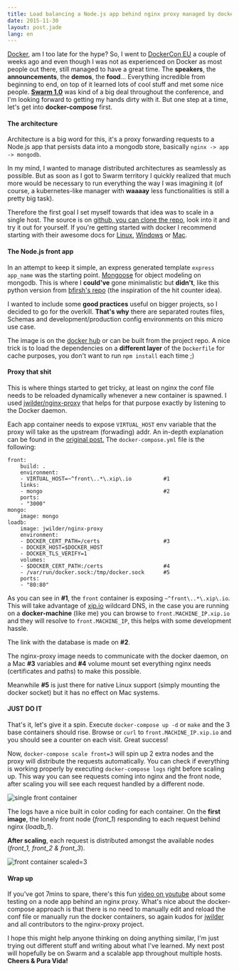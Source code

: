 ```yaml
---
title: Load balancing a Node.js app behind nginx proxy managed by docker compose
date: 2015-11-30
layout: post.jade
lang: en
---
```


[Docker](https://www.docker.com/), am I too late for the hype? So, I went to [DockerCon EU](http://europe-2015.dockercon.com/) a couple of weeks ago and even though I was not as experienced on Docker as most people out there, still managed to have a great time. The **speakers**, the **announcements**, the **demos**, the **food**... Everything incredible from beginning to end, on top of it learned lots of cool stuff and met some nice people. [**Swarm 1.0**](https://blog.docker.com/2015/11/swarm-1-0/) was kind of a big deal throughout the conference, and I'm looking forward to getting my hands dirty with it. But one step at a time, let's get into **docker-compose** first.

#### The architecture

Architecture is a big word for this, it's a proxy forwarding requests to a Node.js app that persists data into a mongodb store, basically `nginx -> app -> mongodb`.

In my mind, I wanted to manage distributed architectures as seamlessly as possible. But as soon as I got to Swarm territory I quickly realized that much more would be necessary to run everything the way I was imagining it (of course, a kubernetes-like manager with **waaaay** less functionalities is still a pretty big task).

Therefore the first goal I set myself towards that idea was to scale in a single host. The source is on [github, you can clone the repo](https://github.com/fdoxyz/nodejs-loadbalanced-dockercompose), look into it and try it out for yourself. If you're getting started with docker I recommend starting with their awesome docs for [Linux](https://docs.docker.com/linux/started/), [Windows](https://docs.docker.com/windows/started/) or [Mac](https://docs.docker.com/mac/started/).

#### The Node.js front app

In an attempt to keep it simple, an express generated template `express app_name` was the starting point. [Mongoose](http://mongoosejs.com/) for object modeling on mongodb. This is where I **could've** gone minimalistic but **didn't**, like this python version from [bfirsh's repo](https://github.com/bfirsh/compose-mongodb-demo) (the inspiration of the hit counter idea).

I wanted to include some **good practices** useful on bigger projects, so I decided to go for the overkill. **That's why** there are separated routes files, Schemas and development/production config environments on this micro use case.

The image is on the [docker hub](https://hub.docker.com/r/fdoxyz/node-hit-counter/) or can be built from the project repo. A nice trick is to load the dependencies on a **different layer** of the `Dockerfile` for cache purposes, you don't want to run `npm install` each time ;)

#### Proxy that shit

This is where things started to get tricky, at least on nginx the conf file needs to be reloaded dynamically whenever a new container is spawned. I used [jwilder/nginx-proxy](https://github.com/jwilder/nginx-proxy) that helps for that purpose exactly by listening to the Docker daemon.

Each app container needs to expose `VIRTUAL_HOST` env variable that the proxy will take as the upstream (forwading) addr. An in-depth explanation can be found in the [original post.](http://jasonwilder.com/blog/2014/03/25/automated-nginx-reverse-proxy-for-docker/) The `docker-compose.yml` file is the following:

```
front:
    build: .
    environment:
    - VIRTUAL_HOST=~^front\..*\.xip\.io          #1
    links:
    - mongo                                      #2
    ports:
    - "3000"
mongo:
    image: mongo
loadb:
    image: jwilder/nginx-proxy
    environment:
    - DOCKER_CERT_PATH=/certs                    #3
    - DOCKER_HOST=$DOCKER_HOST
    - DOCKER_TLS_VERIFY=1
    volumes:
    - $DOCKER_CERT_PATH:/certs                   #4
    - /var/run/docker.sock:/tmp/docker.sock      #5
    ports:
    - "80:80"
```

As you can see in **#1**, the `front` container is exposing `~^front\..*\.xip\.io`. This will take advantage of [xip.io](http://xip.io) wildcard DNS, in the case you are running on a **docker-machine** (like me) you can browse to `front.MACHINE_IP.xip.io` and they will resolve to `front.MACHINE_IP`, this helps with some development hassle.

The link with the database is made on **#2**.

The nginx-proxy image needs to communicate with the docker daemon, on a Mac **#3** variables and **#4** volume mount set everything nginx needs (certificates and paths) to make this possible.

Meanwhile **#5** is just there for native Linux support (simply mounting the docker socket) but it has no effect on Mac systems.

#### JUST DO IT

That's it, let's give it a spin. Execute `docker-compose up -d` or `make` and the 3 base containers should rise. Browse or `curl` to `front.MACHINE_IP.xip.io` and you should see a counter on each visit. Great success!

Now, `docker-compose scale front=3` will spin up 2 extra nodes and the proxy will distribute the requests automatically. You can check if everything is working properly by executing `docker-compose logs` right before scaling up. This way you can see requests coming into nginx and the front node, after scaling you will see each request handled by a different node.

![single front container](/img/compose-scale-1.png "Single front container")

The logs have a nice built in color coding for each container. On the **first image**, the lonely front node (*front_1*) responding to each request behind nginx (*loadb_1*).

**After scaling**, each request is distributed amongst the available nodes (*front_1, front_2 & front_3*).

![front container scaled=3](/img/compose-scale-3.png "3 front containers")

#### Wrap up

If you've got 7mins to spare, there's this fun [video on youtube](https://www.youtube.com/watch?v=FJrs0Ar9asY) about some testing on a node app behind an nginx proxy. What's nice about the docker-compose approach is that there is no need to manually edit and reload the conf file or manually run the docker containers, so again kudos for [jwilder](https://github.com/jwilder/nginx-proxy) and all contributors to the nginx-proxy project.

I hope this might help anyone thinking on doing anything similar, I'm just trying out different stuff and writing about what I've learned. My next post will hopefully be on Swarm and a scalable app throughout multiple hosts. **Cheers & Pura Vida!**
